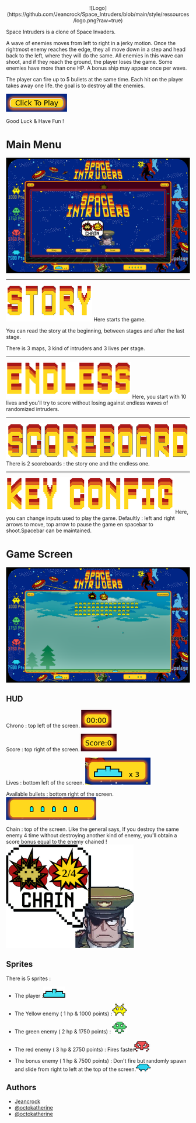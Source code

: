 
<center> ![Logo](https://github.com/Jeancrock/Space_Intruders/blob/main/style/ressources/logo.png?raw=true) </center>

Space Intruders is a clone of Space Invaders.

A wave of enemies moves from left to right in a jerky motion. Once the rightmost enemy reaches the edge, they all move down in a step and head back to the left, where they will do the same. All enemies in this wave can shoot, and if they reach the ground, the player loses the game. Some enemies have more than one HP. A bonus ship may appear once per wave.

The player can fire up to 5 bullets at the same time. Each hit on the player takes away one life. the goal is to destroy all the enemies.

[![img](https://github.com/Jeancrock/Space_Intruders/blob/main/style/ressources/clic2play.png?raw=true)](https://jeancrock.github.io/Space_Intruders/)

Good Luck & Have Fun !

# Main Menu

![App Screenshot](https://github.com/Jeancrock/Space_Intruders/blob/main/style/ressources/screen.png?raw=true)

___
![Logo](https://github.com/Jeancrock/Space_Intruders/blob/main/style/ressources/Story.png?raw=true)
 Here starts the game. 

You can read the story at the beginning, between stages and after the last stage.

There is 3 maps, 3 kind of intruders and 3 lives per stage. 
___
 ![Logo](https://github.com/Jeancrock/Space_Intruders/blob/main/style/ressources/EM.png?raw=true)
 Here, you start with 10 lives and you'll try to score without losing
against endless waves of randomized intruders.
____

 ![Logo](https://github.com/Jeancrock/Space_Intruders/blob/main/style/ressources/Scoreboard.png?raw=true)
 There is 2 scoreboards : the story one and the endless one.
 ___
 
 ![Logo](https://github.com/Jeancrock/Space_Intruders/blob/main/style/ressources/KeyConf.png?raw=true)
 Here, you can change inputs used to play the game. 
Defaultly : left and right arrows to move, top arrow to pause the game en spacebar to shoot.Spacebar can be maintained.  

# Game Screen

![App Screenshot](https://github.com/Jeancrock/Space_Intruders/blob/main/style/ressources/gameScreen.png?raw=true)

## HUD

Chrono : top left of the screen.
![App Screenshot](https://github.com/Jeancrock/Space_Intruders/blob/main/style/ressources/PastTime.png?raw=true)

Score : top right of the screen.
![App Screenshot](https://github.com/Jeancrock/Space_Intruders/blob/main/style/ressources/ActualScore.png?raw=true)

Lives : bottom left of the screen.
![App Screenshot](https://github.com/Jeancrock/Space_Intruders/blob/main/style/ressources/remainingLives.png?raw=true)

Available bullets : bottom right of the screen.
![App Screenshot](https://github.com/Jeancrock/Space_Intruders/blob/main/style/ressources/RemainingBullets.png?raw=true)

Chain : top of the screen. Like the general says, If you destroy the same enemy 4 time without destroying another kind of enemy, you'll obtain a score bonus equal to the enemy chained !
![App Screenshot](https://github.com/Jeancrock/Space_Intruders/blob/main/style/ressources/tuto.gif?raw=true)



## Sprites
There is 5 sprites : 

- The player :![App Screenshot](https://github.com/Jeancrock/Space_Intruders/blob/main/style/ressources/player.png?raw=true)

- The Yellow enemy ( 1 hp & 1000 points) :![App Screenshot](https://github.com/Jeancrock/Space_Intruders/blob/main/style/ressources/yellow.png?raw=true)

- The green enemy ( 2 hp & 1750 points) : ![App Screenshot](https://github.com/Jeancrock/Space_Intruders/blob/main/style/ressources/green.png?raw=true)

- The red enemy ( 3 hp & 2750 points) : Fires faster![App Screenshot](https://github.com/Jeancrock/Space_Intruders/blob/main/style/ressources/red.png?raw=true)

- The bonus enemy ( 1 hp & 7500 points) : Don't fire but randomly spawn and slide from right to left at the top of the screen.![App Screenshot](https://github.com/Jeancrock/Space_Intruders/blob/main/style/ressources/extra.png?raw=true)
## Authors

- [Jeancrock](https://github.com/Jeancrock)
- [@octokatherine](https://www.github.com/octokatherine)
- [@octokatherine](https://www.github.com/octokatherine)

